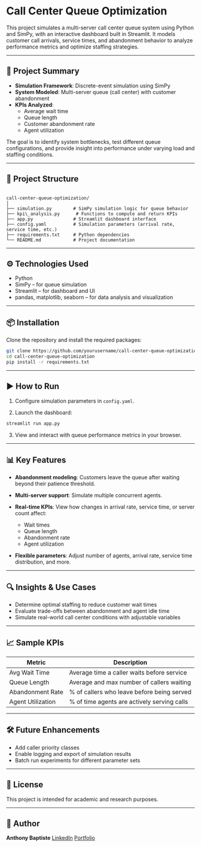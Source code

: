 
# Call Center Queue Optimization

This project simulates a multi-server call center queue system using Python and SimPy, with an interactive dashboard built in Streamlit. It models customer call arrivals, service times, and abandonment behavior to analyze performance metrics and optimize staffing strategies.

---

## 🧠 Project Summary

- **Simulation Framework**: Discrete-event simulation using SimPy  
- **System Modeled**: Multi-server queue (call center) with customer abandonment  
- **KPIs Analyzed**:
  - Average wait time
  - Queue length
  - Customer abandonment rate
  - Agent utilization

The goal is to identify system bottlenecks, test different queue configurations, and provide insight into performance under varying load and staffing conditions.

---

## 📁 Project Structure

```

call-center-queue-optimization/
│
├── simulation.py        # SimPy simulation logic for queue behavior
├── kpi\_analysis.py      # Functions to compute and return KPIs
├── app.py               # Streamlit dashboard interface
├── config.yaml          # Simulation parameters (arrival rate, service time, etc.)
├── requirements.txt     # Python dependencies
└── README.md            # Project documentation

````

---

## ⚙️ Technologies Used

- Python
- SimPy – for queue simulation
- Streamlit – for dashboard and UI
- pandas, matplotlib, seaborn – for data analysis and visualization

---

## 📦 Installation

Clone the repository and install the required packages:

```bash
git clone https://github.com/yourusername/call-center-queue-optimization.git
cd call-center-queue-optimization
pip install -r requirements.txt
````

---

## ▶️ How to Run

1. Configure simulation parameters in `config.yaml`.

2. Launch the dashboard:

```bash
streamlit run app.py
```

3. View and interact with queue performance metrics in your browser.

---

## 📊 Key Features

* **Abandonment modeling**: Customers leave the queue after waiting beyond their patience threshold.
* **Multi-server support**: Simulate multiple concurrent agents.
* **Real-time KPIs**: View how changes in arrival rate, service time, or server count affect:

  * Wait times
  * Queue length
  * Abandonment rate
  * Agent utilization
* **Flexible parameters**: Adjust number of agents, arrival rate, service time distribution, and more.

---

## 🔍 Insights & Use Cases

* Determine optimal staffing to reduce customer wait times
* Evaluate trade-offs between abandonment and agent idle time
* Simulate real-world call center conditions with adjustable variables

---

## 📈 Sample KPIs

| Metric            | Description                                 |
| ----------------- | ------------------------------------------- |
| Avg Wait Time     | Average time a caller waits before service  |
| Queue Length      | Average and max number of callers waiting   |
| Abandonment Rate  | % of callers who leave before being served  |
| Agent Utilization | % of time agents are actively serving calls |

---

## 🛠️ Future Enhancements

* Add caller priority classes
* Enable logging and export of simulation results
* Batch run experiments for different parameter sets

---

## 📄 License

This project is intended for academic and research purposes.

---

## 👤 Author

**Anthony Baptiste**
[LinkedIn](https://www.linkedin.com/in/anthony-baptiste00)
[Portfolio](https://antbap23.github.io/portfolio)






